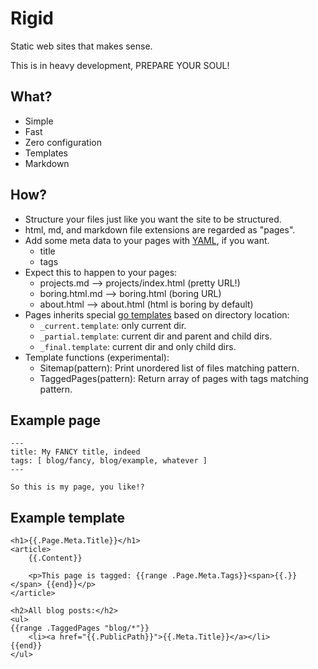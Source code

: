 # Rigid

Static web sites that makes sense.

This is in heavy development, PREPARE YOUR SOUL!

## What?

* Simple
* Fast
* Zero configuration
* Templates
* Markdown

## How?

* Structure your files just like you want the site to be structured.
* html, md, and markdown file extensions are regarded as "pages".
* Add some meta data to your pages with [YAML](https://en.wikipedia.org/wiki/YAML), if you want.
    * title
    * tags
* Expect this to happen to your pages:
    * projects.md --> projects/index.html (pretty URL!)
    * boring.html.md --> boring.html (boring URL)
    * about.html --> about.html (html is boring by default)
* Pages inherits special [go templates](http://golang.org/pkg/text/template/) based on directory location:
    * `_current.template`: only current dir.
    * `_partial.template`: current dir and parent and child dirs.
    * `_final.template`: current dir and only child dirs.
* Template functions (experimental):
    * Sitemap(pattern): Print unordered list of files matching pattern.
    * TaggedPages(pattern): Return array of pages with tags matching pattern.

## Example page

    ---
    title: My FANCY title, indeed
    tags: [ blog/fancy, blog/example, whatever ]
    ---

    So this is my page, you like!?

## Example template

    <h1>{{.Page.Meta.Title}}</h1>
    <article>
        {{.Content}}

        <p>This page is tagged: {{range .Page.Meta.Tags}}<span>{{.}}</span> {{end}}</p>
    </article>

    <h2>All blog posts:</h2>
    <ul>
    {{range .TaggedPages "blog/*"}}
        <li><a href="{{.PublicPath}}">{{.Meta.Title}}</a></li>
    {{end}}
    </ul>


